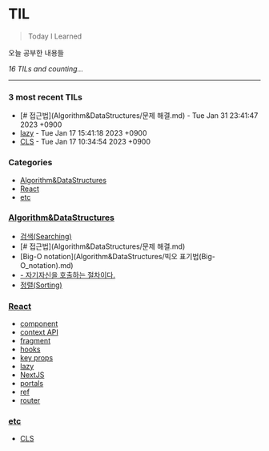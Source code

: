 # TIL
> Today I Learned

오늘 공부한 내용들


_16 TILs and counting..._

---

### 3 most recent TILs

- [# 접근법](Algorithm&DataStructures/문제 해결.md) - Tue Jan 31 23:41:47 2023 +0900
- [lazy](React/lazy.md) - Tue Jan 17 15:41:18 2023 +0900
- [CLS](etc/CLS.md) - Tue Jan 17 10:34:54 2023 +0900

### Categories

- [Algorithm&DataStructures](#Algorithm&DataStructures)
- [React](#React)
- [etc](#etc)

### [Algorithm&DataStructures](#Algorithm&DataStructures)
- [검색(Searching)](Algorithm&DataStructures/검색(Searching).md)
- [# 접근법](Algorithm&DataStructures/문제 해결.md)
- [Big-O notation](Algorithm&DataStructures/빅오 표기법(Big-O_notation).md)
- [- 자기자신을 호출하는 절차이다.](Algorithm&DataStructures/재귀(Recursion).md)
- [정렬(Sorting)](Algorithm&DataStructures/정렬(Sorting).md)

### [React](#React)
- [component](React/component.md)
- [context API](React/context.md)
- [fragment](React/fragment.md)
- [hooks](React/hooks.md)
- [key props](React/key.md)
- [lazy](React/lazy.md)
- [NextJS](React/nextjs.md)
- [portals](React/portals.md)
- [ref](React/ref.md)
- [router](React/router.md)

### [etc](#etc)
- [CLS](etc/CLS.md)


